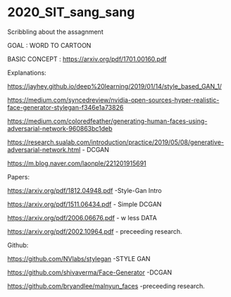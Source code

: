# 2020_SIT_sang_sang

Scribbling about the assagnment

GOAL : WORD TO CARTOON

BASIC CONCEPT : https://arxiv.org/pdf/1701.00160.pdf


Explanations:

https://jayhey.github.io/deep%20learning/2019/01/14/style_based_GAN_1/

https://medium.com/syncedreview/nvidia-open-sources-hyper-realistic-face-generator-stylegan-f346e1a73826 

https://medium.com/coloredfeather/generating-human-faces-using-adversarial-network-960863bc1deb 

https://research.sualab.com/introduction/practice/2019/05/08/generative-adversarial-network.html - DCGAN 

https://m.blog.naver.com/laonple/221201915691



Papers:

https://arxiv.org/pdf/1812.04948.pdf -Style-Gan Intro

https://arxiv.org/pdf/1511.06434.pdf - Simple DCGAN

https://arxiv.org/pdf/2006.06676.pdf - w less DATA

https://arxiv.org/pdf/2002.10964.pdf - preceeding research.




Github: 

https://github.com/NVlabs/stylegan -STYLE GAN

https://github.com/shivaverma/Face-Generator -DCGAN

https://github.com/bryandlee/malnyun_faces -preceeding research.





